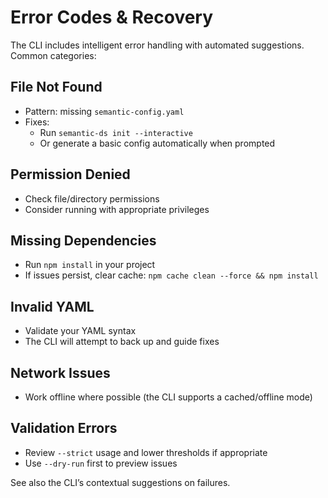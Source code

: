# Error Codes & Recovery

The CLI includes intelligent error handling with automated suggestions. Common categories:

## File Not Found
- Pattern: missing `semantic-config.yaml`
- Fixes:
  - Run `semantic-ds init --interactive`
  - Or generate a basic config automatically when prompted

## Permission Denied
- Check file/directory permissions
- Consider running with appropriate privileges

## Missing Dependencies
- Run `npm install` in your project
- If issues persist, clear cache: `npm cache clean --force && npm install`

## Invalid YAML
- Validate your YAML syntax
- The CLI will attempt to back up and guide fixes

## Network Issues
- Work offline where possible (the CLI supports a cached/offline mode)

## Validation Errors
- Review `--strict` usage and lower thresholds if appropriate
- Use `--dry-run` first to preview issues

See also the CLI’s contextual suggestions on failures.

